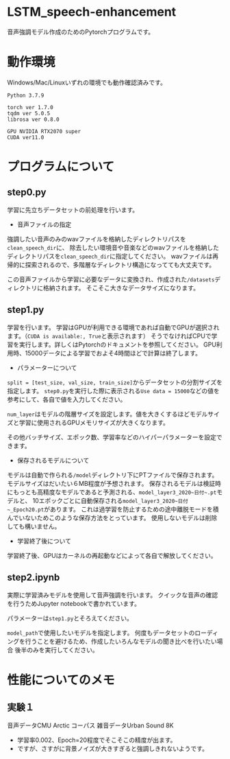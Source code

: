 # LSTM_speech-enhancement

音声強調モデル作成のためのPytorchプログラムです。

# 動作環境
Windows/Mac/Linuxいずれの環境でも動作確認済みです。

```
Python 3.7.9

torch ver 1.7.0
tqdm ver 5.0.5
librosa ver 0.8.0

GPU NVIDIA RTX2070 super
CUDA ver11.0
```
# プログラムについて

## step0.py
学習に先立ちデータセットの前処理を行います。

- 音声ファイルの指定

強調したい音声のみのwavファイルを格納したディレクトリパスを`clean_speech_dir`に、
除去したい環境音や音楽などのwavファイルを格納したディレクトリパスを`clean_speech_dir`に指定してください。
wavファイルは再帰的に探索されるので、多階層なディレクトリ構造になってても大丈夫です。

この音声ファイルから学習に必要なデータに変換され、作成された`/datasets`ディレクトリに格納されます。
そこそこ大きなデータサイズになります。

## step1.py
学習を行います。
学習はGPUが利用できる環境であれば自動でGPUが選択されます。（`CUDA is available:, True`と表示されます）
そうでなければCPUで学習を実行します。詳しくはPytorchのドキュメントを参照してください。
GPU利用時、15000データによる学習でおよそ4時間ほどで計算は終了します。

- パラメーターについて

`split = [test_size, val_size, train_size]`からデータセットの分割サイズを指定します。
`step0.py`を実行した際に表示される`Use data = 15000`などの値を参考にして、各自で値を入力してください。

`num_layer`はモデルの階層サイズを設定します。値を大きくするほどモデルサイズと学習に使用されるGPUメモリサイズが大きくなります。

その他バッチサイズ、エポック数、学習率などのハイパーパラメーターを設定できます。

- 保存されるモデルについて

モデルは自動で作られる`/model`ディレクトリ下にPTファイルで保存されます。モデルサイズはだいたい６MB程度が予想されます。
保存されるモデルは検証時にもっとも高精度なモデルであると予測される、`model_layer3_2020~日付~.pt`モデルと、
10エポックごとに自動保存される`model_layer3_2020~日付~_Epoch20.pt`があります。
これは過学習を防止するための途中離脱モードを積んでいないためこのような保存方法をとっています。
使用しないモデルは削除しても構いません。

- 学習終了後について

学習終了後、GPUはカーネルの再起動などによって各自で解放してください。

## step2.ipynb
実際に学習済みモデルを使用して音声強調を行います。
クイックな音声の確認を行うためJupyter notebookで書かれています。

パラメーターは`step1.py`とそろえてください。

`model_path`で使用したいモデルを指定します。
何度もデータセットのローディングを行うことを避けるため、作成したいろんなモデルの聞き比べを行いたい場合
後半のみを実行してください。


# 性能についてのメモ
## 実験１
音声データCMU Arctic コーパス
雑音データUrban Sound 8K

- 学習率0.002、Epoch=20程度でそこそこの精度が出ます。
- ですが、さすがに背景ノイズが大きすぎると強調しきれないようです。
